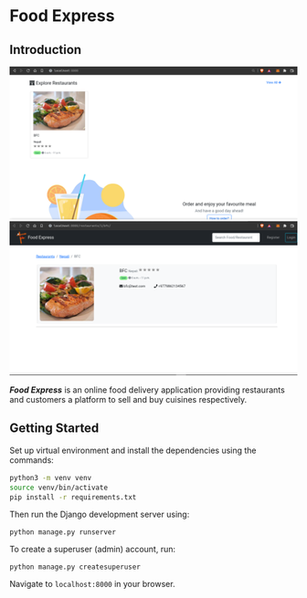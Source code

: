 # Food Express

## Introduction

![Food Express-Home](screenshots/explore.png)
![Food Express-Restaurant Detail](screenshots/restaurant.png)

***Food Express*** is an online food delivery application providing restaurants and customers a platform to sell and buy cuisines respectively.

## Getting Started

Set up virtual environment and install the dependencies using the commands:

```bash
python3 -m venv venv
source venv/bin/activate
pip install -r requirements.txt
```

Then run the Django development server using:

```
python manage.py runserver
```
To create a superuser (admin) account, run:

```
python manage.py createsuperuser
```

Navigate to `localhost:8000` in your browser.

